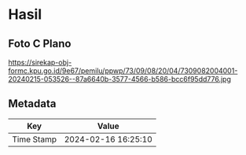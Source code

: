 # Hasil

## Foto C Plano

https://sirekap-obj-formc.kpu.go.id/9e67/pemilu/ppwp/73/09/08/20/04/7309082004001-20240215-053526--87a6640b-3577-4566-b586-bcc6f95dd776.jpg


## Metadata

| Key        | Value               |
| ---------- | ------------------- |
| Time Stamp | 2024-02-16 16:25:10 |




